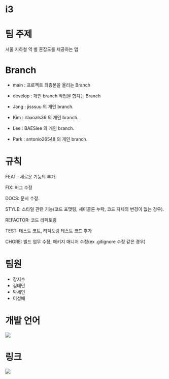 # i3

# 팀 주제
서울 지하철 역 별 혼잡도를 제공하는 앱

# Branch 
* main : 프로젝트 최종본을 올리는 Branch  
  
* develop : 개인 branch 작업을 합치는 Branch  

* Jang : jisssuu 의 개인 branch. 

* Kim : rlaxoals36 의 개인 branch.    

* Lee : BAESlee 의 개인 branch. 

* Park : antonio26548 의 개인 branch. 

# 규칙

FEAT : 새로운 기능의 추가. 

FIX: 버그 수정 

DOCS: 문서 수정. 

STYLE: 스타일 관련 기능(코드 포맷팅, 세미콜론 누락, 코드 자체의 변경이 없는 경우). 

REFACTOR: 코드 리펙토링 

TEST: 테스트 코트, 리펙토링 테스트 코드 추가 

CHORE: 빌드 업무 수정, 패키지 매니저 수정(ex .gitignore 수정 같은 경우) 




# 팀원
* 장지수  
* 김태민  
* 박세인  
* 이성배
  
# 개발 언어  
<img src="https://img.shields.io/badge/Swift-F05138?style=flat&logo=Swift&logoColor=white">
  
  

# 링크  
<a href="https://trello.com/b/6aBUSkk9/project">
<img src="https://img.shields.io/badge/trello-0052CC?style=flat&logo=trello&logoColor=white">
</a>
